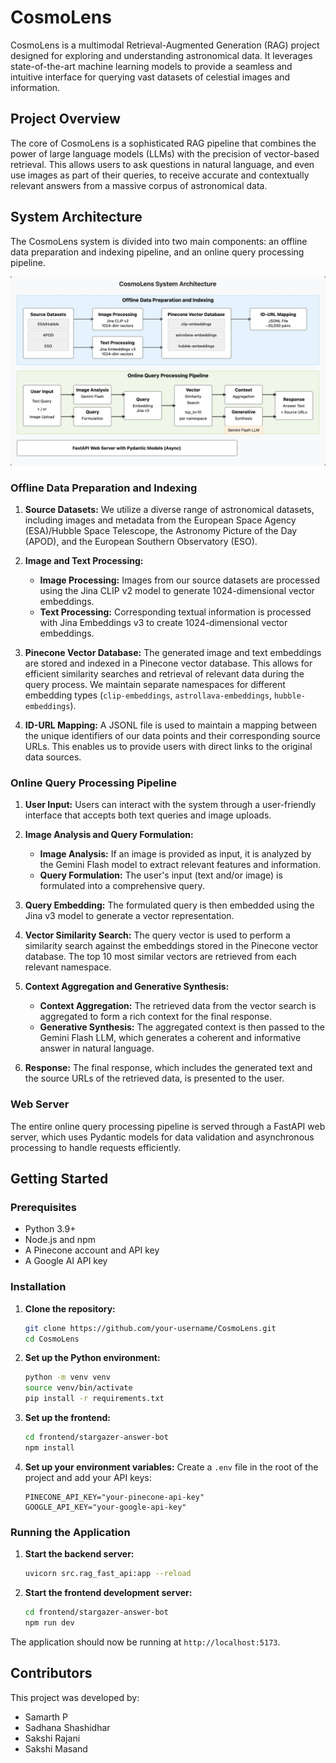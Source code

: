 # CosmoLens

CosmoLens is a multimodal Retrieval-Augmented Generation (RAG) project designed for exploring and understanding astronomical data. It leverages state-of-the-art machine learning models to provide a seamless and intuitive interface for querying vast datasets of celestial images and information.

## Project Overview

The core of CosmoLens is a sophisticated RAG pipeline that combines the power of large language models (LLMs) with the precision of vector-based retrieval. This allows users to ask questions in natural language, and even use images as part of their queries, to receive accurate and contextually relevant answers from a massive corpus of astronomical data.

## System Architecture

The CosmoLens system is divided into two main components: an offline data preparation and indexing pipeline, and an online query processing pipeline.

![CosmoLens System Architecture](docs/GenAI_Architecture_Diagram.jpeg)

### Offline Data Preparation and Indexing

1.  **Source Datasets:** We utilize a diverse range of astronomical datasets, including images and metadata from the European Space Agency (ESA)/Hubble Space Telescope, the Astronomy Picture of the Day (APOD), and the European Southern Observatory (ESO).

2.  **Image and Text Processing:**
    *   **Image Processing:** Images from our source datasets are processed using the Jina CLIP v2 model to generate 1024-dimensional vector embeddings.
    *   **Text Processing:** Corresponding textual information is processed with Jina Embeddings v3 to create 1024-dimensional vector embeddings.

3.  **Pinecone Vector Database:** The generated image and text embeddings are stored and indexed in a Pinecone vector database. This allows for efficient similarity searches and retrieval of relevant data during the query process. We maintain separate namespaces for different embedding types (`clip-embeddings`, `astrollava-embeddings`, `hubble-embeddings`).

4.  **ID-URL Mapping:** A JSONL file is used to maintain a mapping between the unique identifiers of our data points and their corresponding source URLs. This enables us to provide users with direct links to the original data sources.

### Online Query Processing Pipeline

1.  **User Input:** Users can interact with the system through a user-friendly interface that accepts both text queries and image uploads.

2.  **Image Analysis and Query Formulation:**
    *   **Image Analysis:** If an image is provided as input, it is analyzed by the Gemini Flash model to extract relevant features and information.
    *   **Query Formulation:** The user's input (text and/or image) is formulated into a comprehensive query.

3.  **Query Embedding:** The formulated query is then embedded using the Jina v3 model to generate a vector representation.

4.  **Vector Similarity Search:** The query vector is used to perform a similarity search against the embeddings stored in the Pinecone vector database. The top 10 most similar vectors are retrieved from each relevant namespace.

5.  **Context Aggregation and Generative Synthesis:**
    *   **Context Aggregation:** The retrieved data from the vector search is aggregated to form a rich context for the final response.
    *   **Generative Synthesis:** The aggregated context is then passed to the Gemini Flash LLM, which generates a coherent and informative answer in natural language.

6.  **Response:** The final response, which includes the generated text and the source URLs of the retrieved data, is presented to the user.

### Web Server

The entire online query processing pipeline is served through a FastAPI web server, which uses Pydantic models for data validation and asynchronous processing to handle requests efficiently.

## Getting Started

### Prerequisites

*   Python 3.9+
*   Node.js and npm
*   A Pinecone account and API key
*   A Google AI API key

### Installation

1.  **Clone the repository:**
    ```bash
    git clone https://github.com/your-username/CosmoLens.git
    cd CosmoLens
    ```

2.  **Set up the Python environment:**
    ```bash
    python -m venv venv
    source venv/bin/activate
    pip install -r requirements.txt
    ```

3.  **Set up the frontend:**
    ```bash
    cd frontend/stargazer-answer-bot
    npm install
    ```

4.  **Set up your environment variables:**
    Create a `.env` file in the root of the project and add your API keys:
    ```
    PINECONE_API_KEY="your-pinecone-api-key"
    GOOGLE_API_KEY="your-google-api-key"
    ```

### Running the Application

1.  **Start the backend server:**
    ```bash
    uvicorn src.rag_fast_api:app --reload
    ```

2.  **Start the frontend development server:**
    ```bash
    cd frontend/stargazer-answer-bot
    npm run dev
    ```

The application should now be running at `http://localhost:5173`.

## Contributors

This project was developed by:

*   Samarth P
*   Sadhana Shashidhar
*   Sakshi Rajani
*   Sakshi Masand
